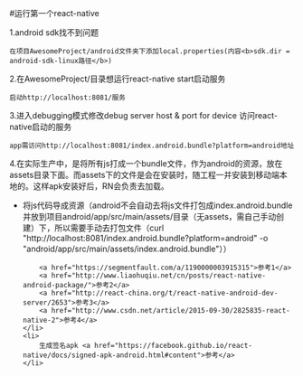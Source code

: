 #运行第一个react-native

1.android sdk找不到问题

    在项目AwesomeProject/android文件夹下添加local.properties(内容<b>sdk.dir = android-sdk-linux路径</b>)

2.在AwesomeProject/目录想运行react-native start启动服务

    启动http://localhost:8081/服务

3.进入debugging模式修改debug server host & port for device 访问react-native启动的服务

    app需访问http://localhost:8081/index.android.bundle?platform=android地址


4.在实际生产中，是将所有js打成一个bundle文件，作为android的资源，放在assets目录下面。而assets下的文件是会在安装时，随工程一并安装到移动端本地的。这样apk安装好后，RN会负责去加载。
<ul>
    <li>
    将js代码导成资源（android不会自动去将js文件打包成index.android.bundle并放到项目android/app/src/main/assets/目录（无assets，需自己手动创建）下，所以需要手动去打包文件（curl "http://localhost:8081/index.android.bundle?platform=android" -o "android/app/src/main/assets/index.android.bundle"））
    
        <a href="https://segmentfault.com/a/1190000003915315">参考1</a>
        <a href="http://www.liaohuqiu.net/cn/posts/react-native-android-package/">参考2</a>
        <a href="http://react-china.org/t/react-native-android-dev-server/2653">参考3</a>
        <a href="http://www.csdn.net/article/2015-09-30/2825835-react-native-2">参考4</a>
    </li>
    <li>
        生成签名apk <a href="https://facebook.github.io/react-native/docs/signed-apk-android.html#content">参考</a>
    </li>
<ul>


